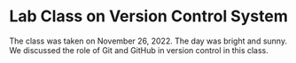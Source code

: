 # Lab Class on Version Control System

The class was taken on November 26, 2022. The day was bright and sunny. We discussed the role of Git and GitHub in version control in this class.
